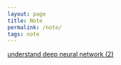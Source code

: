 ```yaml
---
layout: page
title: Note 
permalink: /note/
tags: note
---
```

<div class="mt3">
  <a href="{{ site.baseurl }}/pdf/seminar/understand_DNN2.pdf" class="blue">understand deep neural network (2)</a>
</div>



